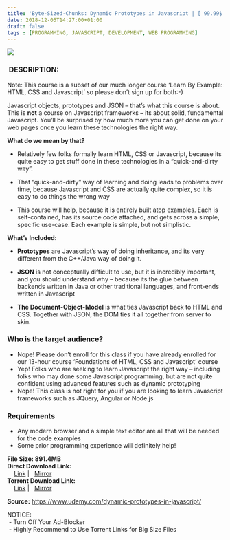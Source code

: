 ```yaml
---
title: 'Byte-Sized-Chunks: Dynamic Prototypes in Javascript | [ 99.99$ Course For Free ]'
date: 2018-12-05T14:27:00+01:00
draft: false
tags : [PROGRAMMING, JAVASCRIPT, DEVELOPMENT, WEB PROGRAMMING]
---
```


[![](https://1.bp.blogspot.com/-HWBVVZ24dB8/XAfQXIXah3I/AAAAAAAAAqs/ECAFOA6Nso4fvRED0ya34yWI_owiAkIrACLcBGAs/s640/Byte-Sized-Chunks.jpg)](https://1.bp.blogspot.com/-HWBVVZ24dB8/XAfQXIXah3I/AAAAAAAAAqs/ECAFOA6Nso4fvRED0ya34yWI_owiAkIrACLcBGAs/s1600/Byte-Sized-Chunks.jpg)

###  DESCRIPTION:

Note: This course is a subset of our much longer course ‘Learn By Example: HTML, CSS and Javascript’ so please don’t sign up for both:-)

Javascript objects, prototypes and JSON – that’s what this course is about.  
This is **not** a course on Javascript frameworks – its about solid, fundamental Javascript. You’ll be surprised by how much more you can get done on your web pages once you learn these technologies the right way.  

**What do we mean by that?**  

*   Relatively few folks formally learn HTML, CSS or Javascript, because its quite easy to get stuff done in these technologies in a “quick-and-dirty way”.

*   That “quick-and-dirty” way of learning and doing leads to problems over time, because Javascript and CSS are actually quite complex, so it is easy to do things the wrong way

*   This course will help, because it is entirely built atop examples. Each is self-contained, has its source code attached, and gets across a simple, specific use-case. Each example is simple, but not simplistic.

**What’s Included:**  

*   **Prototypes** are Javascript’s way of doing inheritance, and its very different from the C++/Java way of doing it.

*   **JSON** is not conceptually difficult to use, but it is incredibly important, and you should understand why – because its the glue between backends written in Java or other traditional languages, and front-ends written in Javascript

*   **The Document-Object-Model** is what ties Javascript back to HTML and CSS. Together with JSON, the DOM ties it all together from server to skin.

### Who is the target audience?

*   Nope! Please don’t enroll for this class if you have already enrolled for our 13-hour course ‘Foundations of HTML, CSS and Javascript’ course
*   Yep! Folks who are seeking to learn Javascript the right way – including folks who may done some Javascript programming, but are not quite confident using advanced features such as dynamic prototyping
*   Nope! This class is not right for you if you are looking to learn Javascript frameworks such as JQuery, Angular or Node.js

### Requirements

*   Any modern browser and a simple text editor are all that will be needed for the code examples
*   Some prior programming experience will definitely help!

**File Size: 891.4MB**  
**Direct Download Link:**  
    [Link](http://crowdurl.com/ByteSizedChunkslink1) |   [Mirror](http://crowdurl.com/ByteSizedChunkslink2)  
**Torrent Download Link:**  
    [Link](http://crowdurl.com/ByteSizedChunkstorrent1) |   [Mirror](http://crowdurl.com/ByteSizedChunkstorrent2)  
  
**Source:** https://www.udemy.com/dynamic-prototypes-in-javascript/  
  
NOTICE:  
 - Turn Off Your Ad-Blocker  
 - Highly Recommend to Use Torrent Links for Big Size Files